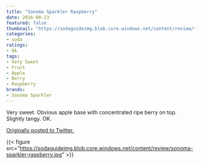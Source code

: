 ```yaml
---
title: "Sonoma Sparkler Raspberry"
date: 2016-08-23
featured: false
thumbnail: "https://sodaguideimg.blob.core.windows.net/content/review/thumbs/sonoma-sparkler-raspberry.jpg"
categories:
- soda
ratings:
- Ok
tags:
- Very Sweet
- Fruit
- Apple
- Berry
- Raspberry
brands:
- Sonoma Sparkler
---
```


Very sweet. Obvious apple base with concentrated ripe berry on top. Slightly tangy. OK.

[Originally posted to Twitter.](https://twitter.com/Cavorter/status/768144649596919808)

{{< figure src="https://sodaguideimg.blob.core.windows.net/content/review/sonoma-sparkler-raspberry.jpg" >}}
